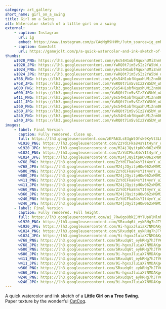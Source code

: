 ```yaml
---
category: art_gallery
short_name: girl_on_a_swing
title: Girl on a Swing
alt: Watercolor sketch of a little girl on a swing
external:
    - caption: Instagram
      url: ig
      embed: https://www.instagram.com/p/CAqMgM9HHMt/?utm_source=ig_embed&amp;utm_campaign=loading
    - caption: GameJolt
      url: https://gamejolt.com/p/a-quick-watercolor-and-ink-sketch-of-a-little-girl-on-a-tree-swin-34eautsr
thumbs:
    w1920_PNG: https://lh3.googleusercontent.com/y6s54H1obfNquxhUMiZnm0KQXPX_FO00XeZ8nEbNbPbvwDWXFEIW7Vr6_lo7EpKwGYe1_lVycKpFFZAtk7CsL18NnA08ewgQSRUMPV3EjS4BESQNxJW5GnmpXkRUbG7uaelunXetfQ=w355
    w1920_JPG: https://lh3.googleusercontent.com/YwRQ0t7im5vSIz2YW5bW_u8AjJ-SFU6hIzHoFNx3feUCYFet6T7zqzJzznaS85533S9kpV2mY9QfnVUkEe0zlo1n4o-j-4RY_We95QitFHpwTXeAm813kjeib_PoO9B7irlQYM3oKw=w355
    w1024_PNG: https://lh3.googleusercontent.com/y6s54H1obfNquxhUMiZnm0KQXPX_FO00XeZ8nEbNbPbvwDWXFEIW7Vr6_lo7EpKwGYe1_lVycKpFFZAtk7CsL18NnA08ewgQSRUMPV3EjS4BESQNxJW5GnmpXkRUbG7uaelunXetfQ=w284
    w1024_JPG: https://lh3.googleusercontent.com/YwRQ0t7im5vSIz2YW5bW_u8AjJ-SFU6hIzHoFNx3feUCYFet6T7zqzJzznaS85533S9kpV2mY9QfnVUkEe0zlo1n4o-j-4RY_We95QitFHpwTXeAm813kjeib_PoO9B7irlQYM3oKw=w284
    w768_PNG: https://lh3.googleusercontent.com/y6s54H1obfNquxhUMiZnm0KQXPX_FO00XeZ8nEbNbPbvwDWXFEIW7Vr6_lo7EpKwGYe1_lVycKpFFZAtk7CsL18NnA08ewgQSRUMPV3EjS4BESQNxJW5GnmpXkRUbG7uaelunXetfQ=w213
    w768_JPG: https://lh3.googleusercontent.com/YwRQ0t7im5vSIz2YW5bW_u8AjJ-SFU6hIzHoFNx3feUCYFet6T7zqzJzznaS85533S9kpV2mY9QfnVUkEe0zlo1n4o-j-4RY_We95QitFHpwTXeAm813kjeib_PoO9B7irlQYM3oKw=w213
    w600_PNG: https://lh3.googleusercontent.com/y6s54H1obfNquxhUMiZnm0KQXPX_FO00XeZ8nEbNbPbvwDWXFEIW7Vr6_lo7EpKwGYe1_lVycKpFFZAtk7CsL18NnA08ewgQSRUMPV3EjS4BESQNxJW5GnmpXkRUbG7uaelunXetfQ=w166
    w600_JPG: https://lh3.googleusercontent.com/YwRQ0t7im5vSIz2YW5bW_u8AjJ-SFU6hIzHoFNx3feUCYFet6T7zqzJzznaS85533S9kpV2mY9QfnVUkEe0zlo1n4o-j-4RY_We95QitFHpwTXeAm813kjeib_PoO9B7irlQYM3oKw=w166
    w411_PNG: https://lh3.googleusercontent.com/y6s54H1obfNquxhUMiZnm0KQXPX_FO00XeZ8nEbNbPbvwDWXFEIW7Vr6_lo7EpKwGYe1_lVycKpFFZAtk7CsL18NnA08ewgQSRUMPV3EjS4BESQNxJW5GnmpXkRUbG7uaelunXetfQ=w114
    w411_JPG: https://lh3.googleusercontent.com/YwRQ0t7im5vSIz2YW5bW_u8AjJ-SFU6hIzHoFNx3feUCYFet6T7zqzJzznaS85533S9kpV2mY9QfnVUkEe0zlo1n4o-j-4RY_We95QitFHpwTXeAm813kjeib_PoO9B7irlQYM3oKw=w114
    w360_PNG: https://lh3.googleusercontent.com/y6s54H1obfNquxhUMiZnm0KQXPX_FO00XeZ8nEbNbPbvwDWXFEIW7Vr6_lo7EpKwGYe1_lVycKpFFZAtk7CsL18NnA08ewgQSRUMPV3EjS4BESQNxJW5GnmpXkRUbG7uaelunXetfQ=w100
    w360_JPG: https://lh3.googleusercontent.com/YwRQ0t7im5vSIz2YW5bW_u8AjJ-SFU6hIzHoFNx3feUCYFet6T7zqzJzznaS85533S9kpV2mY9QfnVUkEe0zlo1n4o-j-4RY_We95QitFHpwTXeAm813kjeib_PoO9B7irlQYM3oKw=w100
    w240_PNG: https://lh3.googleusercontent.com/y6s54H1obfNquxhUMiZnm0KQXPX_FO00XeZ8nEbNbPbvwDWXFEIW7Vr6_lo7EpKwGYe1_lVycKpFFZAtk7CsL18NnA08ewgQSRUMPV3EjS4BESQNxJW5GnmpXkRUbG7uaelunXetfQ=w66
    w240_JPG: https://lh3.googleusercontent.com/YwRQ0t7im5vSIz2YW5bW_u8AjJ-SFU6hIzHoFNx3feUCYFet6T7zqzJzznaS85533S9kpV2mY9QfnVUkEe0zlo1n4o-j-4RY_We95QitFHpwTXeAm813kjeib_PoO9B7irlQYM3oKw=w66
images:
    - label: Final Version
      caption: Fully rendered. Close up.
      full: https://lh3.googleusercontent.com/zKPA63LsE3gWtOfsk9KyVt3LLe2_3sVkooXA0KAgpfjGiz5yP8SBpMkm2abMgXOtfnk21Y98hmusVdu2JZFVue_mHOrppsY547Ky97CIKQaJcnaNYdeK9yw63A11Xt-lniyBP7g2Lw=w1080-h1080
      w1920_PNG: https://lh3.googleusercontent.com/ZzYdCFka84sYIt4ynY_u3M_dGymuGUqxsNHU9sv4t3IT2xxrZdovGUtTUls7vF--VmVMcUjUq9amseIeYSS_iAmYwvZCRFbvoiueuDUqN7F_LFI3T4t4RLbDmE60J6dLq_teN-xcgg=w850
      w1920_JPG: https://lh3.googleusercontent.com/M24jJQyitpHOw062xM9M2LsZvpz5bECzDOiNT2ooiNqwzqW_RiIccGBQK4jBmIbBLuA_QtfXk2CH6DMg7c4hX-81uPGEQAJNvpPX_w5tLi1pWx1mubZJ46PCARu4CZ5GO2_6Co-2Qw=w850
      w1024_PNG: https://lh3.googleusercontent.com/ZzYdCFka84sYIt4ynY_u3M_dGymuGUqxsNHU9sv4t3IT2xxrZdovGUtTUls7vF--VmVMcUjUq9amseIeYSS_iAmYwvZCRFbvoiueuDUqN7F_LFI3T4t4RLbDmE60J6dLq_teN-xcgg=w711
      w1024_JPG: https://lh3.googleusercontent.com/M24jJQyitpHOw062xM9M2LsZvpz5bECzDOiNT2ooiNqwzqW_RiIccGBQK4jBmIbBLuA_QtfXk2CH6DMg7c4hX-81uPGEQAJNvpPX_w5tLi1pWx1mubZJ46PCARu4CZ5GO2_6Co-2Qw=w711
      w768_PNG: https://lh3.googleusercontent.com/ZzYdCFka84sYIt4ynY_u3M_dGymuGUqxsNHU9sv4t3IT2xxrZdovGUtTUls7vF--VmVMcUjUq9amseIeYSS_iAmYwvZCRFbvoiueuDUqN7F_LFI3T4t4RLbDmE60J6dLq_teN-xcgg=w533
      w768_JPG: https://lh3.googleusercontent.com/M24jJQyitpHOw062xM9M2LsZvpz5bECzDOiNT2ooiNqwzqW_RiIccGBQK4jBmIbBLuA_QtfXk2CH6DMg7c4hX-81uPGEQAJNvpPX_w5tLi1pWx1mubZJ46PCARu4CZ5GO2_6Co-2Qw=w533
      w600_PNG: https://lh3.googleusercontent.com/ZzYdCFka84sYIt4ynY_u3M_dGymuGUqxsNHU9sv4t3IT2xxrZdovGUtTUls7vF--VmVMcUjUq9amseIeYSS_iAmYwvZCRFbvoiueuDUqN7F_LFI3T4t4RLbDmE60J6dLq_teN-xcgg=w416
      w600_JPG: https://lh3.googleusercontent.com/M24jJQyitpHOw062xM9M2LsZvpz5bECzDOiNT2ooiNqwzqW_RiIccGBQK4jBmIbBLuA_QtfXk2CH6DMg7c4hX-81uPGEQAJNvpPX_w5tLi1pWx1mubZJ46PCARu4CZ5GO2_6Co-2Qw=w416
      w411_PNG: https://lh3.googleusercontent.com/ZzYdCFka84sYIt4ynY_u3M_dGymuGUqxsNHU9sv4t3IT2xxrZdovGUtTUls7vF--VmVMcUjUq9amseIeYSS_iAmYwvZCRFbvoiueuDUqN7F_LFI3T4t4RLbDmE60J6dLq_teN-xcgg=w285
      w411_JPG: https://lh3.googleusercontent.com/M24jJQyitpHOw062xM9M2LsZvpz5bECzDOiNT2ooiNqwzqW_RiIccGBQK4jBmIbBLuA_QtfXk2CH6DMg7c4hX-81uPGEQAJNvpPX_w5tLi1pWx1mubZJ46PCARu4CZ5GO2_6Co-2Qw=w285
      w360_PNG: https://lh3.googleusercontent.com/ZzYdCFka84sYIt4ynY_u3M_dGymuGUqxsNHU9sv4t3IT2xxrZdovGUtTUls7vF--VmVMcUjUq9amseIeYSS_iAmYwvZCRFbvoiueuDUqN7F_LFI3T4t4RLbDmE60J6dLq_teN-xcgg=w250
      w360_JPG: https://lh3.googleusercontent.com/M24jJQyitpHOw062xM9M2LsZvpz5bECzDOiNT2ooiNqwzqW_RiIccGBQK4jBmIbBLuA_QtfXk2CH6DMg7c4hX-81uPGEQAJNvpPX_w5tLi1pWx1mubZJ46PCARu4CZ5GO2_6Co-2Qw=w250
      w240_PNG: https://lh3.googleusercontent.com/ZzYdCFka84sYIt4ynY_u3M_dGymuGUqxsNHU9sv4t3IT2xxrZdovGUtTUls7vF--VmVMcUjUq9amseIeYSS_iAmYwvZCRFbvoiueuDUqN7F_LFI3T4t4RLbDmE60J6dLq_teN-xcgg=w166
      w240_JPG: https://lh3.googleusercontent.com/M24jJQyitpHOw062xM9M2LsZvpz5bECzDOiNT2ooiNqwzqW_RiIccGBQK4jBmIbBLuA_QtfXk2CH6DMg7c4hX-81uPGEQAJNvpPX_w5tLi1pWx1mubZJ46PCARu4CZ5GO2_6Co-2Qw=w166
    - label: Final Version
      caption: Fully rendered. Full height.
      full: https://lh3.googleusercontent.com/ai_7Rw0goObkZJMYTUpHlMlnbugLBtIZS7rsgjkn2OkyMo-PkVEYLZy5m-yV7Ujd4P-0mHRUMaoj73gj75ArQgw7w2dziZpiTwsKmEMN9vB2LHvRRUAKX-opfb2AE7Ct8NsZCHT8pA=w1080-h1080
      w1920_PNG: https://lh3.googleusercontent.com/SRxudq6t_eykRHg7hJTV6TkhKlDbJfywceZ4yD6GAGK-PKyUmZh9XFBRW0qocSSqF07vR7FxlwD--JU6E2Vs6unGQfEvoXbUHPE0EyvazHus3bau-P7swfZfL914vNq4PwyyiaSbJQ=w850
      w1920_JPG: https://lh3.googleusercontent.com/9i-hgxxJluiaX7NMDAKgeVcTO767fXkZeJhtR_otRGP8F9fTTYPv2Hv62S14ZmcXmpI0j5uJo0sEx9VEuv0S_Jkkr1qsO4HENMGuGn3IDnPweWztSa2UOuxdMeg05Bne5HUOjkEyYw=w850
      w1024_PNG: https://lh3.googleusercontent.com/SRxudq6t_eykRHg7hJTV6TkhKlDbJfywceZ4yD6GAGK-PKyUmZh9XFBRW0qocSSqF07vR7FxlwD--JU6E2Vs6unGQfEvoXbUHPE0EyvazHus3bau-P7swfZfL914vNq4PwyyiaSbJQ=w711
      w1024_JPG: https://lh3.googleusercontent.com/9i-hgxxJluiaX7NMDAKgeVcTO767fXkZeJhtR_otRGP8F9fTTYPv2Hv62S14ZmcXmpI0j5uJo0sEx9VEuv0S_Jkkr1qsO4HENMGuGn3IDnPweWztSa2UOuxdMeg05Bne5HUOjkEyYw=w711
      w768_PNG: https://lh3.googleusercontent.com/SRxudq6t_eykRHg7hJTV6TkhKlDbJfywceZ4yD6GAGK-PKyUmZh9XFBRW0qocSSqF07vR7FxlwD--JU6E2Vs6unGQfEvoXbUHPE0EyvazHus3bau-P7swfZfL914vNq4PwyyiaSbJQ=w533
      w768_JPG: https://lh3.googleusercontent.com/9i-hgxxJluiaX7NMDAKgeVcTO767fXkZeJhtR_otRGP8F9fTTYPv2Hv62S14ZmcXmpI0j5uJo0sEx9VEuv0S_Jkkr1qsO4HENMGuGn3IDnPweWztSa2UOuxdMeg05Bne5HUOjkEyYw=w533
      w600_PNG: https://lh3.googleusercontent.com/SRxudq6t_eykRHg7hJTV6TkhKlDbJfywceZ4yD6GAGK-PKyUmZh9XFBRW0qocSSqF07vR7FxlwD--JU6E2Vs6unGQfEvoXbUHPE0EyvazHus3bau-P7swfZfL914vNq4PwyyiaSbJQ=w416
      w600_JPG: https://lh3.googleusercontent.com/9i-hgxxJluiaX7NMDAKgeVcTO767fXkZeJhtR_otRGP8F9fTTYPv2Hv62S14ZmcXmpI0j5uJo0sEx9VEuv0S_Jkkr1qsO4HENMGuGn3IDnPweWztSa2UOuxdMeg05Bne5HUOjkEyYw=w416
      w411_PNG: https://lh3.googleusercontent.com/SRxudq6t_eykRHg7hJTV6TkhKlDbJfywceZ4yD6GAGK-PKyUmZh9XFBRW0qocSSqF07vR7FxlwD--JU6E2Vs6unGQfEvoXbUHPE0EyvazHus3bau-P7swfZfL914vNq4PwyyiaSbJQ=w285
      w411_JPG: https://lh3.googleusercontent.com/9i-hgxxJluiaX7NMDAKgeVcTO767fXkZeJhtR_otRGP8F9fTTYPv2Hv62S14ZmcXmpI0j5uJo0sEx9VEuv0S_Jkkr1qsO4HENMGuGn3IDnPweWztSa2UOuxdMeg05Bne5HUOjkEyYw=w285
      w360_PNG: https://lh3.googleusercontent.com/SRxudq6t_eykRHg7hJTV6TkhKlDbJfywceZ4yD6GAGK-PKyUmZh9XFBRW0qocSSqF07vR7FxlwD--JU6E2Vs6unGQfEvoXbUHPE0EyvazHus3bau-P7swfZfL914vNq4PwyyiaSbJQ=w250
      w360_JPG: https://lh3.googleusercontent.com/9i-hgxxJluiaX7NMDAKgeVcTO767fXkZeJhtR_otRGP8F9fTTYPv2Hv62S14ZmcXmpI0j5uJo0sEx9VEuv0S_Jkkr1qsO4HENMGuGn3IDnPweWztSa2UOuxdMeg05Bne5HUOjkEyYw=w250
      w240_PNG: https://lh3.googleusercontent.com/SRxudq6t_eykRHg7hJTV6TkhKlDbJfywceZ4yD6GAGK-PKyUmZh9XFBRW0qocSSqF07vR7FxlwD--JU6E2Vs6unGQfEvoXbUHPE0EyvazHus3bau-P7swfZfL914vNq4PwyyiaSbJQ=w166
      w240_JPG: https://lh3.googleusercontent.com/9i-hgxxJluiaX7NMDAKgeVcTO767fXkZeJhtR_otRGP8F9fTTYPv2Hv62S14ZmcXmpI0j5uJo0sEx9VEuv0S_Jkkr1qsO4HENMGuGn3IDnPweWztSa2UOuxdMeg05Bne5HUOjkEyYw=w166
---
```


A quick watercolor and ink sketch of a **Little Girl on a Tree Swing**.  
Paper texture by the wonderful [CatCoq](https://www.instagram.com/catcoq/).
